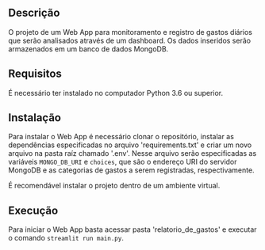 ## Descrição

O projeto de um Web App para monitoramento e registro de gastos diários que serão analisados através de um dashboard. Os dados inseridos serão armazenados em um banco de dados MongoDB.

## Requisitos

É necessário ter instalado no computador Python 3.6 ou superior.

## Instalação

Para instalar o Web App é necessário clonar o repositório, instalar as dependências especificadas no arquivo 'requirements.txt' e criar um novo arquivo na pasta raíz chamado '.env'. Nesse arquivo serão especificadas as variáveis `MONGO_DB_URI` e `choices`, que são o endereço URI do servidor MongoDB e as categorias de gastos a serem registradas, respectivamente.

É recomendável instalar o projeto dentro de um ambiente virtual.

## Execução

Para iniciar o Web App basta acessar pasta 'relatorio_de_gastos' e executar o comando `streamlit run main.py`.
